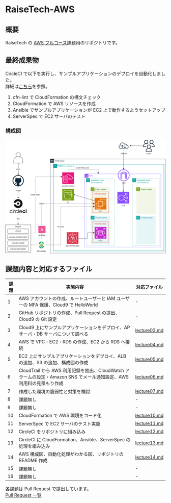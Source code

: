 # RaiseTech-AWS

## 概要

RaiseTech の [AWS フルコース](https://raise-tech.net/courses-lp/aws-full-course)課題用のリポジトリです。

## 最終成果物

CircleCI で以下を実行し、サンプルアプリケーションのデプロイを自動化しました。  
詳細は[こちら](lecture13.md)を参照。

1. cfn-lint で CloudFormation の構文チェック
2. CloudFormation で AWS リソースを作成
3. Ansible でサンプルアプリケーションが EC2 上で動作するようセットアップ
4. ServerSpec で EC2 サーバのテスト

### 構成図

![aws_diagram](img/lecture14/aws_architecture_diagram.png)

## 課題内容と対応するファイル

| 課題 | 実施内容                                                                                                             | 対応ファイル                                     |
| ---- | -------------------------------------------------------------------------------------------------------------------- | ------------------------------------------------ |
| 1    | AWS アカウントの作成、ルートユーザーと IAM ユーザーの MFA 保護、Cloud9 で HelloWorld                                 | -                                                |
| 2    | GitHub リポジトリの作成、Pull Request の提出、Cloud9 の Git 設定                                                     | -                                              |
| 3    | Cloud9 上にサンプルアプリケーションをデプロイ、AP サーバ・DB サーバについて調べる                                    | [lecture03.md](lecture03.md) |
| 4    | AWS で VPC・EC2・RDS の作成、EC2 から RDS へ接続                                                                     | [lecture04.md](lecture04.md) |
| 5    | EC2 上にサンプルアプリケーションをデプロイ、ALB の追加、S3 の追加、構成図の作成                                      | [lecture05.md](lecture05.md) |
| 6    | CloudTrail から AWS 利用記録を抽出、CloudWatch アラームの設定・Amazon SNS でメール通知設定、AWS 利用料の見積もり作成 | [lecture06.md](lecture06.md) |
| 7    | 作成した環境の脆弱性と対策を検討                                                                                     | [lecture07.md](lecture07.md)                     |
| 8    | 課題無し                                                                                                             | -                                                |
| 9    | 課題無し                                                                                                             | -                                                |
| 10   | CloudFormation で AWS 環境をコード化                                                                                 | [lecture10.md](lecture10.md) |
| 11   | ServerSpec で EC2 サーバのテスト実施                                                                                 | [lecture11.md](lecture11.md) |
| 12   | CircleCI をリポジトリに組み込み                                                                                      | [lecture12.md](lecture12.md) |
| 13   | CircleCI に CloudFormation、Ansible、ServerSpec の処理を組み込み                                                     | [lecture13.md](lecture13.md) |
| 14   | AWS 構成図、自動化処理がわかる図、リポジトリの README 作成                                                           | [lecture14.md](lecture14.md) |
| 15   | 課題無し                                                                                                             | -                                                |
| 16   | 課題無し                                                                                                             | -                                                |

各課題は Pull Request で提出しています。  
[Pull Request 一覧](https://github.com/devac-tech/raisetech/pulls?q=is%3Apr+is%3Aclosed)